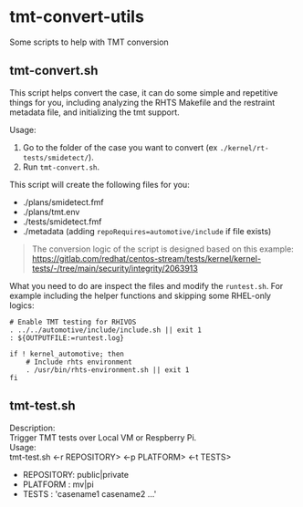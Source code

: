 # tmt-convert-utils
Some scripts to help with TMT conversion

## tmt-convert.sh

This script helps convert the case, it can do some simple and repetitive things for you, including analyzing the RHTS Makefile and the restraint metadata file, and initializing the tmt support.

Usage:

1. Go to the folder of the case you want to convert (ex `./kernel/rt-tests/smidetect/`).
2. Run `tmt-convert.sh`.

This script will create the following files for you:
- ./plans/smidetect.fmf
- ./plans/tmt.env
- ./tests/smidetect.fmf
- ./metadata (adding `repoRequires=automotive/include` if file exists)

> The conversion logic of the script is designed based on this example:  
> https://gitlab.com/redhat/centos-stream/tests/kernel/kernel-tests/-/tree/main/security/integrity/2063913

What you need to do are inspect the files and modify the `runtest.sh`. For example including the helper functions and skipping some RHEL-only logics:

```
# Enable TMT testing for RHIVOS
. ../../automotive/include/include.sh || exit 1
: ${OUTPUTFILE:=runtest.log}

if ! kernel_automotive; then
    # Include rhts environment
    . /usr/bin/rhts-environment.sh || exit 1
fi
```

## tmt-test.sh

Description:  
  Trigger TMT tests over Local VM or Respberry Pi.  
Usage:  
  tmt-test.sh <-r REPOSITORY> <-p PLATFORM> <-t TESTS>  
  - REPOSITORY: public|private
  - PLATFORM  : mv|pi
  - TESTS     : 'casename1 casename2 ...'
